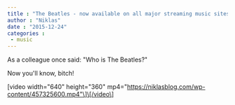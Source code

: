 ```yaml
---
title : "The Beatles - now available on all major streaming music sites"
author : "Niklas"
date : "2015-12-24"
categories : 
 - music
---
```


As a colleague once said: "Who is The Beatles?"

Now you'll know, bitch!

\[video width="640" height="360" mp4="https://niklasblog.com/wp-content/457325600.mp4"\]\[/video\]
